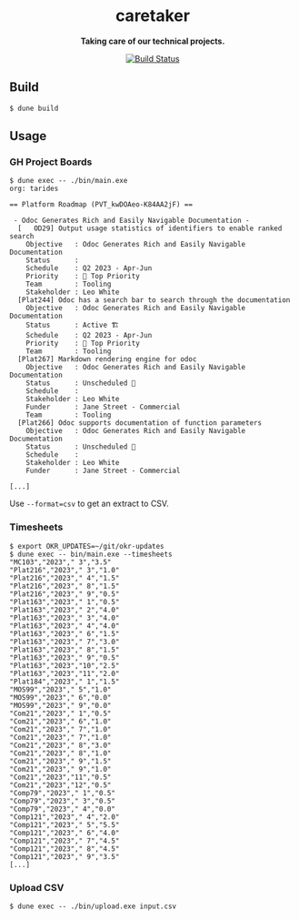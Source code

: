 <h1 align="center">
  caretaker
</h1>

<p align="center">
  <strong>Taking care of our technical projects.</strong>
</p>

<p align="center">
  <!--
  <a href="https://ocaml.ci.dev/github/tarides/caretaker">
    <img src="https://img.shields.io/endpoint?url=https://ocaml.ci.dev/badge/tarides/caretaker/main&logo=ocaml" alt="OCaml-CI Build Status" />
  </a>
  -->

  <a href="https://github.com/tarides/caretaker/actions/workflows/build.yml">
    <img src="https://github.com/tarides/caretaker/actions/workflows/build.yml/badge.svg?branch=main" alt="Build Status" />
  </a>
</p>

## Build

```
$ dune build
```

## Usage

### GH Project Boards

```
$ dune exec -- ./bin/main.exe
org: tarides

== Platform Roadmap (PVT_kwDOAeo-K84AA2jF) ==

 - Odoc Generates Rich and Easily Navigable Documentation -
  [   OD29] Output usage statistics of identifiers to enable ranked search
    Objective   : Odoc Generates Rich and Easily Navigable Documentation
    Status      :
    Schedule    : Q2 2023 - Apr-Jun
    Priority    : 🌋 Top Priority
    Team        : Tooling
    Stakeholder : Leo White
  [Plat244] Odoc has a search bar to search through the documentation
    Objective   : Odoc Generates Rich and Easily Navigable Documentation
    Status      : Active 🏗
    Schedule    : Q2 2023 - Apr-Jun
    Priority    : 🌋 Top Priority
    Team        : Tooling
  [Plat267] Markdown rendering engine for odoc
    Objective   : Odoc Generates Rich and Easily Navigable Documentation
    Status      : Unscheduled 🔮
    Schedule    :
    Stakeholder : Leo White
    Funder      : Jane Street - Commercial
    Team        : Tooling
  [Plat266] Odoc supports documentation of function parameters
    Objective   : Odoc Generates Rich and Easily Navigable Documentation
    Status      : Unscheduled 🔮
    Schedule    :
    Stakeholder : Leo White
    Funder      : Jane Street - Commercial

[...]
```

Use `--format=csv` to get an extract to CSV.

### Timesheets


```
$ export OKR_UPDATES=~/git/okr-updates
$ dune exec -- bin/main.exe --timesheets
"MC103","2023"," 3","3.5"
"Plat216","2023"," 3","1.0"
"Plat216","2023"," 4","1.5"
"Plat216","2023"," 8","1.5"
"Plat216","2023"," 9","0.5"
"Plat163","2023"," 1","0.5"
"Plat163","2023"," 2","4.0"
"Plat163","2023"," 3","4.0"
"Plat163","2023"," 4","4.0"
"Plat163","2023"," 6","1.5"
"Plat163","2023"," 7","3.0"
"Plat163","2023"," 8","1.5"
"Plat163","2023"," 9","0.5"
"Plat163","2023","10","2.5"
"Plat163","2023","11","2.0"
"Plat184","2023"," 1","1.5"
"MOS99","2023"," 5","1.0"
"MOS99","2023"," 6","0.0"
"MOS99","2023"," 9","0.0"
"Com21","2023"," 1","0.5"
"Com21","2023"," 6","1.0"
"Com21","2023"," 7","1.0"
"Com21","2023"," 7","1.0"
"Com21","2023"," 8","3.0"
"Com21","2023"," 8","1.0"
"Com21","2023"," 9","1.5"
"Com21","2023"," 9","1.0"
"Com21","2023","11","0.5"
"Com21","2023","12","0.5"
"Comp79","2023"," 1","0.5"
"Comp79","2023"," 3","0.5"
"Comp79","2023"," 4","0.0"
"Comp121","2023"," 4","2.0"
"Comp121","2023"," 5","5.5"
"Comp121","2023"," 6","4.0"
"Comp121","2023"," 7","4.5"
"Comp121","2023"," 8","4.5"
"Comp121","2023"," 9","3.5"
[...]
```

### Upload CSV

```
$ dune exec -- ./bin/upload.exe input.csv
```
